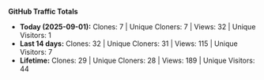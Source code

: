 
**GitHub Traffic Totals**

- **Today (2025-09-01):** Clones: 7 | Unique Cloners: 7 | Views: 32 | Unique Visitors: 1
- **Last 14 days:** Clones: 32 | Unique Cloners: 31 | Views: 115 | Unique Visitors: 7
- **Lifetime:** Clones: 29 | Unique Cloners: 28 | Views: 189 | Unique Visitors: 44
